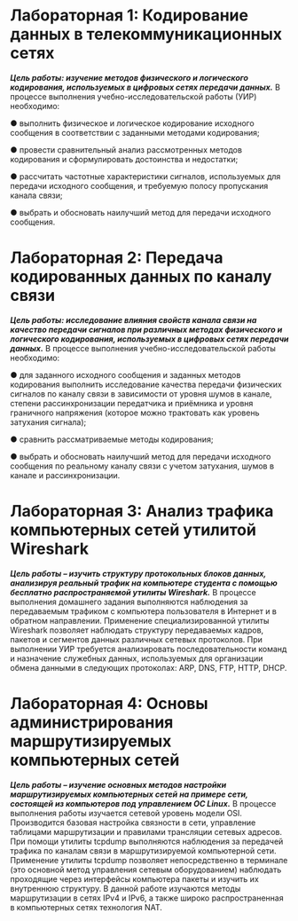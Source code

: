 # Лабораторная 1: Кодирование данных в телекоммуникационных сетях

***Цель работы: изучение методов физического и логического кодирования, используемых в цифровых сетях передачи данных.***
В процессе выполнения учебно-исследовательской работы (УИР) необходимо:

● выполнить физическое и логическое кодирование исходного сообщения в соответствии с заданными методами кодирования;

● провести сравнительный анализ рассмотренных методов кодирования и сформулировать достоинства и недостатки;

● рассчитать частотные характеристики сигналов, используемых для передачи исходного сообщения, и требуемую полосу пропускания канала связи;

● выбрать и обосновать наилучший метод для передачи исходного сообщения.

# Лабораторная 2: Передача кодированных данных по каналу связи

***Цель работы: исследование влияния свойств канала связи на качество передачи сигналов при различных методах физического и логического кодирования, используемых в цифровых сетях передачи данных.***
В процессе выполнения учебно-исследовательской работы необходимо:

● для заданного исходного сообщения и заданных методов кодирования выполнить исследование качества передачи физических сигналов по каналу связи в зависимости от уровня шумов в канале, степени рассинхронизации передатчика и приёмника и уровня граничного напряжения (которое можно трактовать как уровень затухания сигнала);

● сравнить рассматриваемые методы кодирования;

● выбрать и обосновать наилучший метод для передачи исходного сообщения по реальному каналу связи с учетом затухания, шумов в канале и рассинхронизации.

# Лабораторная 3: Анализ трафика компьютерных сетей утилитой Wireshark

***Цель работы – изучить структуру протокольных блоков данных, анализируя реальный трафик на компьютере студента с помощью бесплатно распространяемой утилиты Wireshark.*** 
В процессе выполнения домашнего задания выполняются наблюдения за передаваемым трафиком с компьютера пользователя в Интернет и в обратном направлении. Применение специализированной утилиты Wireshark позволяет наблюдать структуру передаваемых кадров, пакетов и сегментов данных различных сетевых протоколов. При выполнении УИР требуется анализировать последовательности команд и назначение служебных данных, используемых для организации обмена данными в следующих протоколах: ARP, DNS, FTP, HTTP, DHCP.

# Лабораторная 4: Основы администрирования маршрутизируемых компьютерных сетей

***Цель работы – изучение основных методов настройки маршрутизируемых компьютерных сетей на примере сети, состоящей из компьютеров под управлением ОС Linux.***
В процессе выполнения работы изучается сетевой уровень модели OSI. Производится базовая настройка связности в сети, управление таблицами маршрутизации и правилами трансляции сетевых адресов. При помощи утилиты tcpdump выполняются наблюдения за передачей трафика по каналам связи в маршрутизируемой компьютерной сети. Применение утилиты tcpdump позволяет непосредственно в терминале (это основной метод управления сетевым оборудованием) наблюдать проходящие через интерфейсы компьютера пакеты и изучить их внутреннюю структуру. В данной работе изучаются методы маршрутизации в сетях IPv4 и IPv6, а также широко распространенная в компьютерных сетях технология NAT.